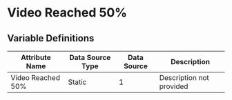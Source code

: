 # Video Reached 50%

### 

## Variable Definitions

| Attribute Name|Data Source Type|Data Source|Description|
| --- | --- | --- | --- |
|Video Reached 50%|Static|1|Description not provided|



